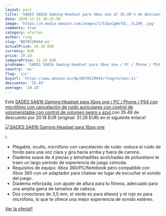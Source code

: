 ```yaml
---
layout: post
title: 'SADES SA816 Gaming Headset para Xbox one al 35.49 % de descuento'
date: 2020-12-15 20:35:58
image: 'https://m.media-amazon.com/images/I/51QuCgWefUL._SL200_.jpg'
comments: true
category: ofertas
author: ring
slug: 'B078S1M444-es'
actualPrice: 20.18 EUR
currency: EUR
price: 20.18
comparePrice: 31.28 EUR
prodname: 'SADES SA816 Gaming Headset para Xbox one / PC / Phone / PS4 con micrófono con cancelación de ruido  auriculares con control de volumenstable con control de volumen  negro y azul '
country: 'es'
flag: '🇪🇸'
buyurl: 'https://www.amazon.es/dp/B078S1M444/?tag=tolees-21'
descuento: '35.49'
average: '20.18'
---
```


Está [SADES SA816 Gaming Headset para Xbox one / PC / Phone / PS4 con micrófono con cancelación de ruido  auriculares con control de volumenstable con control de volumen  negro y azul ](https://www.amazon.es/dp/B078S1M444/?tag=tolees-21) con 35.49 de descuento por 20.18 EUR (original: 31.28 EUR) en el siguiente enlace!

[![SADES SA816 Gaming Headset para Xbox one](https://m.media-amazon.com/images/I/51QuCgWefUL._SL200_.jpg)](https://www.amazon.es/dp/B078S1M444/?tag=tolees-21)

ℹ️:

- Plegable, oculto, micrófono con cancelación de ruido: reduce el ruido de fondo para una voz clara y gira hacia arriba y fuera de camino.
- Diadema suave de 4 piezas y almohadillas acolchadas de poliuretano te traen un largo período de experiencia de juego cómoda.
- Requisitos de equipo: Xbox 360/PC/Notebook pero compatible con Xbox 360 con un adaptador para chatear en lugar de escuchar el sonido del juego.
- Diadema reforzada, con ajuste de altura para tu fitness, adecuado para una amplia gama de tamaños de cabeza.
- Dos conectores de 3,5 mm, el verde es para altavoz y el rojo es para micrófono, lo que te ofrece una mejor experiencia de sonido estéreo.

[Ver la oferta!!](https://www.amazon.es/dp/B078S1M444/?tag=tolees-21)
